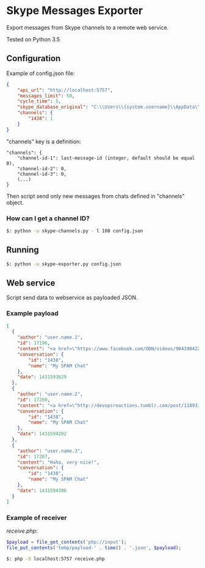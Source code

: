 # Skype Messages Exporter

Export messages from Skype channels to a remote web service.

Tested on Python 3.5

## Configuration

Example of config.json file:

```json
{
    "api_url": "http://localhost:5757",
    "messages_limit": 50,
    "cycle_time": 5,
    "skype_database_original": "C:\\Users\\{system.username}\\AppData\\Roaming\\Skype\\{skype.login}\\main.db",
    "channels": {
        "1438": 1
    }
}
```

"channels" key is a definition:

```
"channels": {
    "channel-id-1": last-message-id (integer, default should be equal 0),
    "channel-id-2": 0,
    "channel-id-3": 0,
    (...)
}
```

Then script send only new messages from chats defined in "channels" object.

### How can I get a channel ID?

```bash
$: python -u skype-channels.py - l 100 config.json
```

## Running

```bash
$: python -u skype-exporter.py config.json
```

## Web service

Script send data to webservice as payloaded JSON.

### Example payload

```json
[
  {
    "author": "user.name.1",
    "id": 17196,
    "content": "<a href=\"https://www.facebook.com/ODN/videos/904190422960927/\">https://www.facebook.com/ODN/videos/904190422960927/</a>\r\n<ss type=\"surprised\">:O</ss>",
    "conversation": {
        "id": "1438",
        "name": "My SPAM Chat"
    },
    "date": 1431593629
  },
  {
    "author": "user.name.2",
    "id": 17200,
    "content": "<a href=\"http://devopsreactions.tumblr.com/post/118933329057/bash-ls-command-not-found\">http://devopsreactions.tumblr.com/post/118933329057/bash-ls-command-not-found</a>",
    "conversation": {
        "id": "1438",
        "name": "My SPAM Chat"
    },
    "date": 1431594202
  },
  {
    "author": "user.name.3",
    "id": 17207,
    "content": "Haha, very nice!",
    "conversation": {
        "id": "1438",
        "name": "My SPAM Chat"
    },
    "date": 1431594386
  }
]
```

### Example of receiver

*receive.php*:

```php
$payload = file_get_contents('php://input');
file_put_contents('temp/payload-' . time() . '.json', $payload);
```

```bash
$: php -S localhost:5757 receive.php
```
